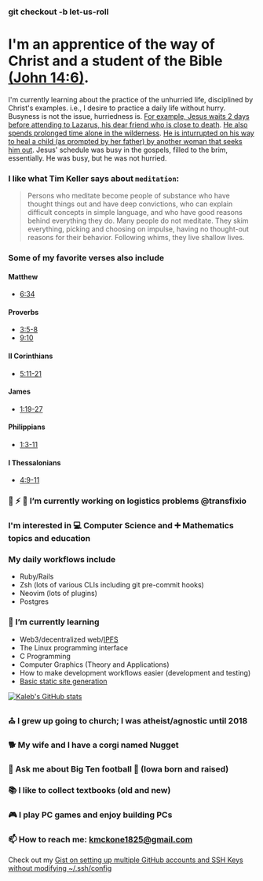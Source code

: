 ### git checkout -b let-us-roll

<!--
**krmckone/krmckone** is a ✨ _special_ ✨ repository because its `README.md` (this file) appears on your GitHub profile.
-->

# I'm an apprentice of the way of Christ and a student of the Bible [(John 14:6)](https://www.biblegateway.com/passage/?search=John%2014%3A6&version=ESV).
I'm currently learning about the practice of the unhurried life, disciplined by Christ's examples. i.e., I desire to practice a daily life without hurry. Busyness is not the issue, hurriedness is. [For example, Jesus waits 2 days before attending to Lazarus, his dear friend who is close to death](https://www.biblegateway.com/passage/?search=John+11%3A1-44&version=ESV). [He also spends prolonged time alone in the wilderness](https://www.biblegateway.com/passage/?search=Matthew+4%3A1-11&version=ESV). [He is inturrupted on his way to heal a child (as prompted by her father) by another woman that seeks him out](https://www.biblegateway.com/passage/?search=Mark+5%3A21-43&version=ESV). Jesus' schedule was busy in the gospels, filled to the brim, essentially. He was busy, but he was not hurried.

### I like what Tim Keller says about `meditation`:
> Persons who meditate become people of substance who
have thought things out and have deep convictions, who
can explain difficult concepts in simple language, and who
have good reasons behind everything they do. Many
people do not meditate. They skim everything, picking
and choosing on impulse, having no thought-out reasons
for their behavior. Following whims, they live shallow
lives.

### Some of my favorite verses also include
#### Matthew
- [6:34](https://www.biblegateway.com/passage/?search=matthew+6%3A34&version=ESV)
#### Proverbs
- [3:5-8](https://www.biblegateway.com/passage/?search=proverbs+3%3A5-8&version=ESV)
- [9:10](https://www.biblegateway.com/passage/?search=proverbs+9%3A10&version=ESV)
#### II Corinthians
- [5:11-21](https://www.biblegateway.com/passage/?search=2+Corinthians+5%3A11-21&version=ESV)
#### James
- [1:19-27](https://www.biblegateway.com/passage/?search=james+1%3A19-27&version=ESV)
#### Philippians 
- [1:3-11](https://www.biblegateway.com/passage/?search=phillipians+1%3A3-11&version=ESV)
#### I Thessalonians
- [4:9-11](https://www.biblegateway.com/passage/?search=1+Thessalonians+4%3A9-11&version=ESV)

### 🔭 ⚡ 🚚 I’m currently working on logistics problems @transfixio

### I'm interested in 💻 Computer Science and ➕ Mathematics topics and education

### My daily workflows include
- Ruby/Rails
- Zsh (lots of various CLIs including git pre-commit hooks)
- Neovim (lots of plugins)
- Postgres

### 🌱 I’m currently learning
- Web3/decentralized web/[IPFS](https://ipfs.io)
- The Linux programming interface
- C Programming
- Computer Graphics (Theory and Applications)
- How to make development workflows easier (development and testing)
- [Basic static site generation](https://github.com/krmckone/lk-site)

[![Kaleb's GitHub stats](https://github-readme-stats.vercel.app/api?username=krmckone&theme=solarized-dark)](https://github.com/anuraghazra/github-readme-stats)

### ⛪ I grew up going to church; I was atheist/agnostic until 2018 
### 🐕 My wife and I have a corgi named Nugget
### 💬 Ask me about Big Ten football 🏈 (Iowa born and raised)
### 📚 I like to collect textbooks (old and new)
### 🎮 I play PC games and enjoy building PCs
### 📫 How to reach me: kmckone1825@gmail.com

Check out my [Gist on setting up multiple GitHub accounts and SSH Keys without modifying ~/.ssh/config](https://gist.github.com/krmckone/6f9429b97fe9735a2ab43b3b31049944)
